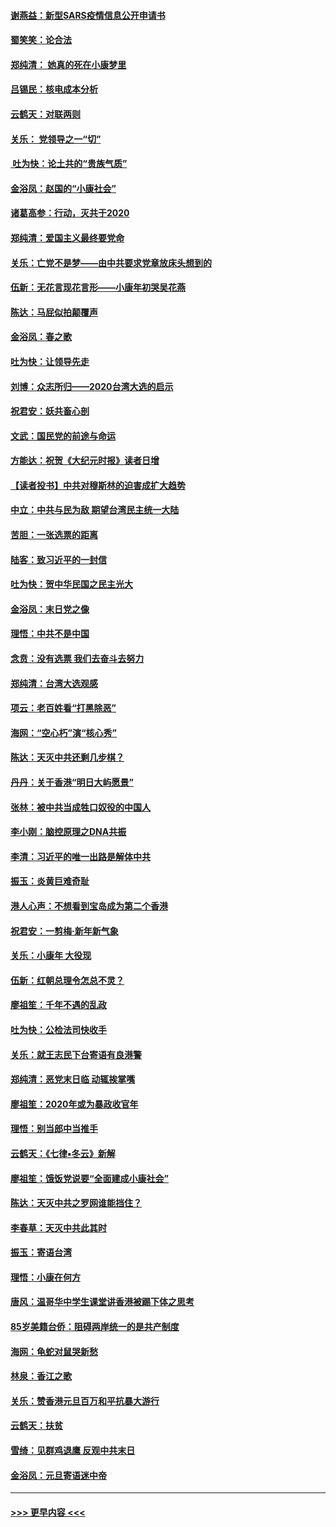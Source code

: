 #### [谢燕益：新型SARS疫情信息公开申请书](../pages/nsc993/n11808840.md?t=01212255) 
#### [蜀笑笑：论合法](../pages/nsc993/n11808064.md?t=01212255) 
#### [郑纯清： 她真的死在小康梦里](../pages/nsc993/n11806623.md?t=01212255) 
#### [吕锡民：核电成本分析](../pages/nsc993/n11806284.md?t=01212255) 
#### [云鹤天：对联两则](../pages/nsc993/n11805957.md?t=01212255) 
#### [关乐： 党领导之一“切”](../pages/nsc993/n11804505.md?t=01212255) 
#### [ 吐为快：论土共的“贵族气质”](../pages/nsc993/n11804490.md?t=01212255) 
#### [金浴凤：赵国的“小康社会”](../pages/nsc993/n11804452.md?t=01212255) 
#### [诸葛高参：行动，灭共于2020](../pages/nsc993/n11804120.md?t=01212255) 
#### [郑纯清：爱国主义最终要党命](../pages/nsc993/n11802197.md?t=01212255) 
#### [关乐：亡党不是梦——由中共要求党章放床头想到的](../pages/nsc993/n11802156.md?t=01212255) 
#### [伍新：无花言现花言形——小康年初哭吴花燕](../pages/nsc993/n11800044.md?t=01212255) 
#### [陈达：马屁似拍颠覆声](../pages/nsc993/n11800010.md?t=01212255) 
#### [金浴凤：春之歌](../pages/nsc993/n11797687.md?t=01212255) 
#### [吐为快：让领导先走](../pages/nsc993/n11797512.md?t=01212255) 
#### [刘博：众志所归——2020台湾大选的启示](../pages/nsc993/n11796878.md?t=01212255) 
#### [祝君安：妖共畜心剖](../pages/nsc993/n11794273.md?t=01212255) 
#### [文武：国民党的前途与命运](../pages/nsc993/n11794198.md?t=01212255) 
#### [方能达：祝贺《大纪元时报》读者日增](../pages/nsc993/n11793807.md?t=01212255) 
#### [【读者投书】中共对穆斯林的迫害成扩大趋势](../pages/nsc993/n11791371.md?t=01212255) 
#### [中立：中共与民为敌 期望台湾民主统一大陆](../pages/nsc993/n11790392.md?t=01212255) 
#### [苦胆：一张选票的距离](../pages/nsc993/n11788914.md?t=01212255) 
#### [陆客：致习近平的一封信](../pages/nsc993/n11788867.md?t=01212255) 
#### [吐为快：贺中华民国之民主光大](../pages/nsc993/n11788618.md?t=01212255) 
#### [金浴凤：末日党之像](../pages/nsc993/n11787475.md?t=01212255) 
#### [理悟：中共不是中国](../pages/nsc993/n11787463.md?t=01212255) 
#### [念贲：没有选票  我们去奋斗去努力](../pages/nsc993/n11787398.md?t=01212255) 
#### [郑纯清：台湾大选观感](../pages/nsc993/n11786210.md?t=01212255) 
#### [项云：老百姓看“打黑除恶”](../pages/nsc993/n11785398.md?t=01212255) 
#### [海网：“空心朽”演“核心秀”](../pages/nsc993/n11783874.md?t=01212255) 
#### [陈达：天灭中共还剩几步棋？](../pages/nsc993/n11783719.md?t=01212255) 
#### [丹丹：关于香港“明日大屿愿景”](../pages/nsc993/n11783273.md?t=01212255) 
#### [张林：被中共当成牲口奴役的中国人](../pages/nsc993/n11782397.md?t=01212255) 
#### [李小刚：脑控原理之DNA共振](../pages/nsc993/n11780962.md?t=01212255) 
#### [李清：习近平的唯一出路是解体中共](../pages/nsc993/n11780866.md?t=01212255) 
#### [振玉：炎黄巨难奇耻](../pages/nsc993/n11779632.md?t=01212255) 
#### [港人心声：不想看到宝岛成为第二个香港](../pages/nsc993/n11778817.md?t=01212255) 
#### [祝君安：一剪梅‧新年新气象](../pages/nsc993/n11776340.md?t=01212255) 
#### [关乐：小康年 大役现](../pages/nsc993/n11774213.md?t=01212255) 
#### [伍新：红朝总理令怎总不灵？](../pages/nsc993/n11770813.md?t=01212255) 
#### [廖祖笙：千年不遇的乱政](../pages/nsc993/n11770373.md?t=01212255) 
#### [吐为快：公检法司快收手](../pages/nsc993/n11770359.md?t=01212255) 
#### [关乐：就王志民下台寄语有良港警](../pages/nsc993/n11769903.md?t=01212255) 
#### [郑纯清：恶党末日临 动辄挨掌嘴](../pages/nsc993/n11769356.md?t=01212255) 
#### [廖祖笙：2020年或为暴政收官年](../pages/nsc993/n11768216.md?t=01212255) 
#### [理悟：别当郎中当推手](../pages/nsc993/n11768243.md?t=01212255) 
#### [云鹤天：《七律▪冬云》新解](../pages/nsc993/n11768204.md?t=01212255) 
#### [廖祖笙：饿饭党说要“全面建成小康社会”](../pages/nsc993/n11767482.md?t=01212255) 
#### [陈达：天灭中共之罗网谁能挡住？](../pages/nsc993/n11767465.md?t=01212255) 
#### [李春草：天灭中共此其时](../pages/nsc993/n11767452.md?t=01212255) 
#### [振玉：寄语台湾](../pages/nsc993/n11767432.md?t=01212255) 
#### [理悟：小康在何方](../pages/nsc993/n11767394.md?t=01212255) 
#### [唐风：温哥华中学生课堂讲香港被踢下体之思考](../pages/nsc993/n11766848.md?t=01212255) 
#### [85岁美籍台侨：阻碍两岸统一的是共产制度](../pages/nsc993/n11765043.md?t=01212255) 
#### [海网：龟蛇对鼠哭新愁](../pages/nsc993/n11764895.md?t=01212255) 
#### [林泉：香江之歌](../pages/nsc993/n11764415.md?t=01212255) 
#### [关乐：赞香港元旦百万和平抗暴大游行](../pages/nsc993/n11764382.md?t=01212255) 
#### [云鹤天：扶贫](../pages/nsc993/n11764245.md?t=01212255) 
#### [雪绮：见群鸡退鹰  反观中共末日](../pages/nsc993/n11762112.md?t=01212255) 
#### [金浴凤：元旦寄语迷中帝](../pages/nsc993/n11761788.md?t=01212255) 

----
#### [ >>> 更早内容 <<< ](../indexes/nsc993-earlier.md)
